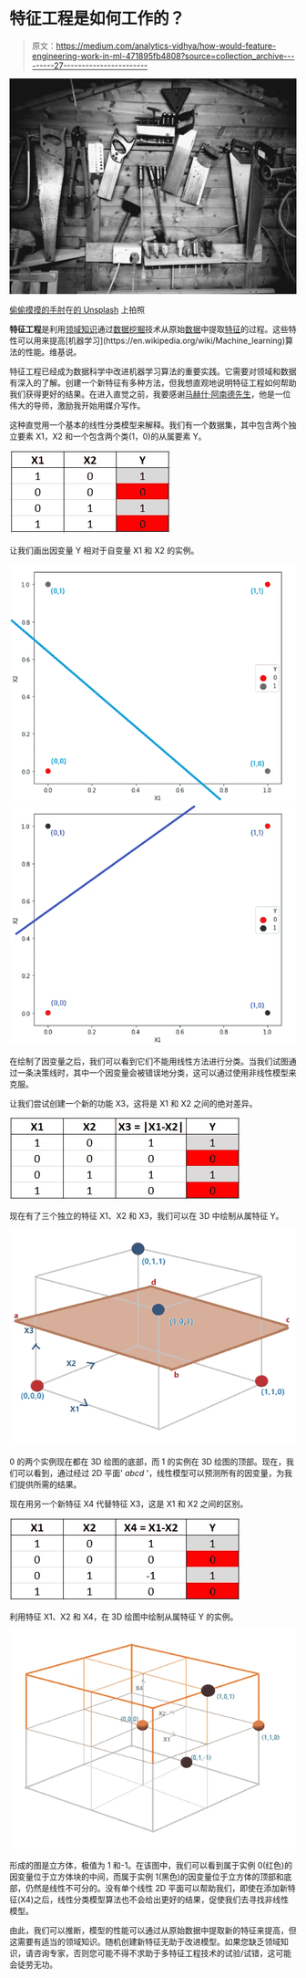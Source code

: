 # 特征工程是如何工作的？

> 原文：<https://medium.com/analytics-vidhya/how-would-feature-engineering-work-in-ml-471895fb4808?source=collection_archive---------27----------------------->

![](img/0dfc1501e355955d608195abb0d5c2d1.png)

[偷偷摸摸的手肘](https://unsplash.com/@sneakyelbow?utm_source=medium&utm_medium=referral)在[的 Unsplash](https://unsplash.com?utm_source=medium&utm_medium=referral) 上拍照

**特征工程**是利用[领域知识](https://en.wikipedia.org/wiki/Domain_knowledge)通过[数据挖掘](https://en.wikipedia.org/wiki/Data_mining)技术从原始[数据](https://en.wikipedia.org/wiki/Data)中提取[特征](https://en.wikipedia.org/wiki/Feature_(machine_learning))的过程。这些特性可以用来提高[机器学习](https://en.wikipedia.org/wiki/Machine_learning)算法的性能。维基说。

特征工程已经成为数据科学中改进机器学习算法的重要实践。它需要对领域和数据有深入的了解。创建一个新特征有多种方法，但我想直观地说明特征工程如何帮助我们获得更好的结果。在进入直觉之前，我要感谢[马赫什·阿南德先生](https://www.linkedin.com/in/mahesh-anand-s-a5ba299/)，他是一位伟大的导师，激励我开始用媒介写作。

这种直觉用一个基本的线性分类模型来解释。我们有一个数据集，其中包含两个独立要素 X1，X2 和一个包含两个类(1，0)的从属要素 Y。

![](img/839e513252dc41d368864823a22e51b3.png)

让我们画出因变量 Y 相对于自变量 X1 和 X2 的实例。

![](img/957a599b8e79ce0fd87aa18058b55ed2.png)![](img/d8983b818f3b4acb64f0c945ae365020.png)

在绘制了因变量之后，我们可以看到它们不能用线性方法进行分类。当我们试图通过一条决策线时，其中一个因变量会被错误地分类，这可以通过使用非线性模型来克服。

让我们尝试创建一个新的功能 X3，这将是 X1 和 X2 之间的绝对差异。

![](img/b52c9abfab6a5c89fc4743dd7afa4c37.png)

现在有了三个独立的特征 X1、X2 和 X3，我们可以在 3D 中绘制从属特征 Y。

![](img/626e04eaf088c0ee91789efb7e76f0cc.png)

0 的两个实例现在都在 3D 绘图的底部，而 1 的实例在 3D 绘图的顶部。现在，我们可以看到，通过经过 2D 平面' *abcd* '，线性模型可以预测所有的因变量，为我们提供所需的结果。

现在用另一个新特征 X4 代替特征 X3，这是 X1 和 X2 之间的区别。

![](img/21cafb3b3d6d30f2c904eeaeba2e9c61.png)

利用特征 X1、X2 和 X4，在 3D 绘图中绘制从属特征 Y 的实例。

![](img/b24c53a2f3d0ed6fc8fd9a5cfc27a368.png)

形成的图是立方体，极值为 1 和-1。在该图中，我们可以看到属于实例 0(红色)的因变量位于立方体块的中间，而属于实例 1(黑色)的因变量位于立方体的顶部和底部，仍然是线性不可分的。没有单个线性 2D 平面可以帮助我们，即使在添加新特征(X4)之后，线性分类模型算法也不会给出更好的结果，促使我们去寻找非线性模型。

由此，我们可以推断，模型的性能可以通过从原始数据中提取新的特征来提高，但这需要有适当的领域知识。随机创建新特征无助于改进模型。如果您缺乏领域知识，请咨询专家，否则您可能不得不求助于多特征工程技术的试验/试错，这可能会徒劳无功。